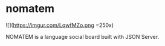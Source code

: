 # nomatem
![](https://imgur.com/LqwfMZo.png =250x)

NOMATEM is a language social board built with JSON Server.
